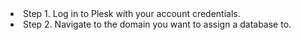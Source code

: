 <li>Step 1. Log in to Plesk with your account credentials.</li>
<li>Step 2. Navigate to the domain you want to assign a database to.</li>